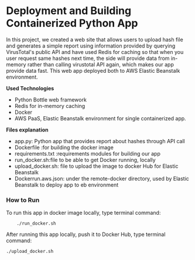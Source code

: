 # Deployment and Building Containerized Python App

In this project, we created a web site that allows users to upload hash file and generates a simple report using information provided by
querying VirusTotal's public API and have used Redis for caching so that when you user request same hashes next time, the side will provide data from in-memory rather than calling virustotal API again, which makes our app provide data fast. This web app deployed both to AWS Elastic Beanstalk environment.

**Used Technologies**

* Python Bottle web framework 
* Redis for in-memory caching
* Docker
* AWS PaaS, Elastic Beanstalk environment for single containerized app. 


**Files explanation**

* app.py: Python app that provides report about hashes through API call 
* Dockerfile :for building the docker image 
* requirements.txt :requirements modules for building our app 
* run_docker.sh:file to be able to get Docker running, locally 
* upload_docker.sh: file to upload the image to docker Hub for Elastic Beanstalk 
* Dockerrun.aws.json: under the remote-docker directory, used by Elastic Beanstalk to deploy app to eb environment 

### How to Run

To run this app in docker image locally, type terminal command:

        ./run_docker.sh
        
After running this app locally, push it to Docker Hub, type terminal command:

    ./upload_docker.sh

